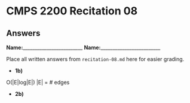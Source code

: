 # CMPS 2200 Recitation 08

## Answers

**Name:**_________________________
**Name:**_________________________


Place all written answers from `recitation-08.md` here for easier grading.



- **1b)**

O(|E|log|E|)
|E| = # edges

- **2b)**

